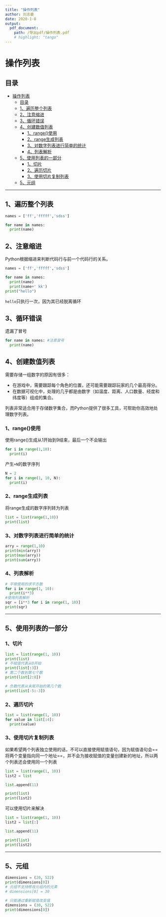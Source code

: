 ```yaml
---
title: "操作列表"
author: 刘志豪
date: 2020-1-8
output: 
  pdf_document:
    path: /导出pdf/操作列表.pdf
    # highlight: "tango"
---
```


<!-- Content [^2]
[^2]: abc: XXXX -->

# 操作列表

## 目录
<!-- @import "[TOC]" {cmd="toc" depthFrom=1 depthTo=6 orderedList=false} -->

<!-- code_chunk_output -->

- [操作列表](#操作列表)
  - [目录](#目录)
  - [1、遍历整个列表](#1-遍历整个列表)
  - [2、注意缩进](#2-注意缩进)
  - [3、循环错误](#3-循环错误)
  - [4、创建数值列表](#4-创建数值列表)
    - [1、range()使用](#1-range使用)
    - [2、range生成列表](#2-range生成列表)
    - [3、对数字列表进行简单的统计](#3-对数字列表进行简单的统计)
    - [4、列表解析](#4-列表解析)
  - [5、使用列表的一部分](#5-使用列表的一部分)
    - [1、切片](#1-切片)
    - [2、遍历切片](#2-遍历切片)
    - [3、使用切片复制列表](#3-使用切片复制列表)
  - [5、元组](#5-元组)

<!-- /code_chunk_output -->

---

## 1、遍历整个列表

```python {cmd = true}
names = ['ff','fffff','sdss']

for name in names:
  print(name)
```

## 2、注意缩进

Python根据缩进来判断代码行与前一个代码行的关系。

```python {cmd = true}
names = ['ff','fffff','sdss']

for name in names:
  print(name)
  print(name+' kk')
print("hello")
```

`hello`只执行一次，因为其已经脱离循环

## 3、循环错误

遗漏了冒号
  
```python
for name in names: #注意冒号
  print(name)
```

## 4、创建数值列表

需要存储一组数字的原因有很多：

* 在游戏中，需要跟踪每个角色的位置，还可能需要跟踪玩家的几个最高得分。
* 在数据可视化中，处理的几乎都是由数字（如温度、距离、人口数量、经度和纬度等）组成的集合。

列表非常适合用于存储数字集合，而Python提供了很多工具，可帮助你高效地处理数字列表。

### 1、range()使用

使用range()生成从1开始到9结束，最后一个不会输出

```python {cmd = true}
for i in range(1,10):
  print(i)
```

产生`+N`的数字序列

```python {cmd}
N = 2
for i in range(1, 10, N):
  print(i)
```

### 2、range生成列表

将range生成的数字序列转为列表

```python {cmd = true}
list = list(range(1,10))
print(list)
```

### 3、对数字列表进行简单的统计

```python {cmd = true}
arry = range(1,10)
print(min(arry))
print(max(arry))
print(sum(arry))
```

### 4、列表解析

```python {cmd}
# 平常使用的求平方数
for i in range(1, 10):
  print(i**3)
#使用列表解析
sqr = [i**3 for i in range(1, 10)]
print(sqr)
```

---
## 5、使用列表的一部分

### 1、切片

```python {cmd}
list = list(range(1, 10))
print(list)
# 不赋值代表从0开始
print(list[:3])
# 第二个数到第七个数
print(list[2:8])

# 负数代表从末尾开始的第几个数
print(list[-5:-3])

```

### 2、遍历切片

```python {cmd}
list = list(range(1, 10))
for value in list[:4]:
  print(value)
```

### 3、使用切片复制列表

如果希望两个列表独立使用的话，不可以直接使用赋值语句，因为赋值语句会==将两个变量指向同一个地址==，并不会为接收赋值的变量创建新的地址，所以两个列表还会使用同一个列表

```python {cmd}
list = list(range(1, 10))
list2 = list

list.append(11)

print(list)
print(list2)
```

可以使用切片来解决

```python {cmd}
list = list(range(1, 10))
list2 = list[:]

list.append(11)

print(list)
print(list2)
```

---

## 5、元组

```python {cmd}
dimensions = (20, 522)
print(dimensions[0])
# 元组不支持修改元组内的元素
# dimensions[0] = 30

# 只能通过重新赋值改变值
dimensions = (30, 522)
print(dimensions[0])
```


```python {cmd}

```


```python {cmd}

```


```python {cmd}

```



```python {cmd}

```


```python {cmd}

```
